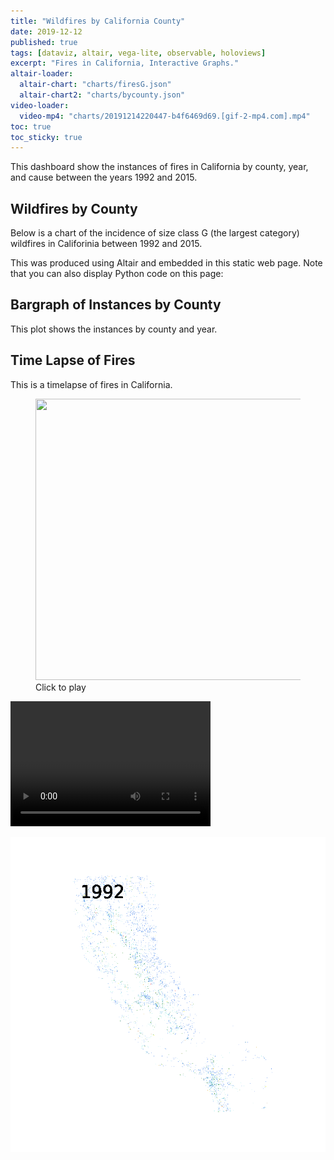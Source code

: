 ```yaml
---
title: "Wildfires by California County"
date: 2019-12-12
published: true
tags: [dataviz, altair, vega-lite, observable, holoviews]
excerpt: "Fires in California, Interactive Graphs."
altair-loader:
  altair-chart: "charts/firesG.json"
  altair-chart2: "charts/bycounty.json"
video-loader:
  video-mp4: "charts/20191214220447-b4f6469d69.[gif-2-mp4.com].mp4"
toc: true
toc_sticky: true
---
```


This dashboard show the instances of fires in California by county, year, and cause between the years 1992 and 2015. 

## Wildfires by County

Below is a chart of the incidence of size class G (the largest category) wildfires in Califorinia between 1992 and 2015. 

<div id="altair-chart"></div>

This was produced using Altair and embedded in this static web page. Note that you can also display Python code on this page:



## Bargraph of Instances by County

This plot shows the instances by county and year. 

<div class="fullwidth">
  <div id="altair-chart2"></div>
</div>

## Time Lapse of Fires 

This is a timelapse of fires in California. 
<figure class="animated_gif_frame" data-caption="GIF (2MB)">
  <img class="animated_gif" src="/uploads/2015/08/autobook.jpg" data-source="https://github.com/schuhma/MUSA620FinalProject2019/blob/master/charts/test.gif" width="800" height="450">
  <figcaption>Click to play</figcaption>
</figure>

<video src="video-mp4" width="320" height="200" controls preload></video>

<img src="https://github.com/schuhma/MUSA620FinalProject2019/blob/master/charts/test.gif" width=1000>
